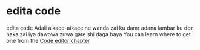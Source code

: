 # edita code

edita code Adali aikace-aikace ne wanda zai ku damr adana lambar ku don haka zai iya dawowa zuwa gare shi daga baya You can learn where to get one from the [Code editor chapter](./code_editor/README.md)